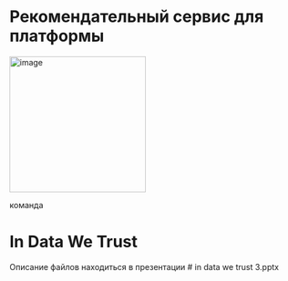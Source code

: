 # Рекомендательный сервис для платформы
<img width="239" alt="image" src="https://user-images.githubusercontent.com/57654086/234070777-b0504767-5984-4a6e-81cf-ade2a467054c.png">

команда
# In Data We Trust

Описание файлов находиться в презентации # in data we trust 3.pptx
